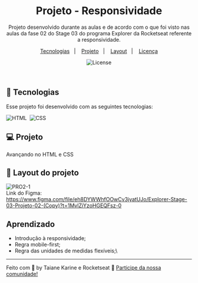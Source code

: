 
<h1 align="center"> Projeto - Responsividade </h1>

<p align="center">
Projeto desenvolvido durante as aulas e de acordo com o que foi visto nas aulas da fase 02 do Stage 03 do programa Explorer da Rocketseat referente a responsividade.
</p>

<p align="center">
  <a href="#-tecnologias">Tecnologias</a>&nbsp;&nbsp;&nbsp;|&nbsp;&nbsp;&nbsp;
  <a href="#-projeto">Projeto</a>&nbsp;&nbsp;&nbsp;|&nbsp;&nbsp;&nbsp;
  <a href="#-layout">Layout</a>&nbsp;&nbsp;&nbsp;|&nbsp;&nbsp;&nbsp;
  <a href="#memo-licença">Licença</a>
</p>

<p align="center">
  <img alt="License" src="https://img.shields.io/static/v1?label=license&message=MIT&color=49AA26&labelColor=000000">
</p>

<br>

## 🚀 Tecnologias

Esse projeto foi desenvolvido com as seguintes tecnologias:

![HTML](https://img.shields.io/badge/-HTML-05122A?style=flat&logo=HTML5)&nbsp;
![CSS](https://img.shields.io/badge/-CSS-05122A?style=flat&logo=CSS3&logoColor=1572B6)&nbsp;

## 💻 Projeto

Avançando no HTML e CSS

## 🔖 Layout do projeto

![PRO2-1](https://user-images.githubusercontent.com/94652702/216473286-37a587c6-04f7-4e2b-b2ad-fab8d052f802.png)
<br>
Link do Figma: 
<br>
https://www.figma.com/file/eh8DYWWhfOOwCv3jyatUJo/Explorer-Stage-03-Projeto-02-(Copy)?t=1MvlZiYzoHGEQFsz-0
<br>

## Aprendizado

- Introdução à responsividade;
- Regra mobile-first;
- Regra das unidades de medidas flexíveis;\

---

Feito com 🧡 by Taiane Karine e Rocketseat :wave: [Participe da nossa comunidade!](https://discord.gg/rocketseat)